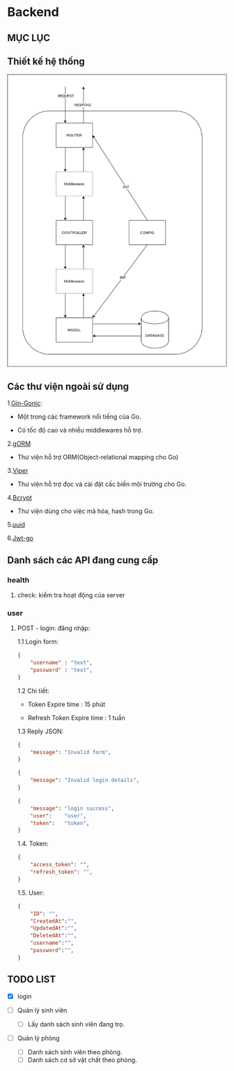 # Backend

## MỤC LỤC

## Thiết kế hệ thống

![BackEndDesign](img/DormAppBackendDesign.png)

## Các thư viện ngoài sử dụng

1.[Gin-Gonic](https://github.com/gin-gonic):

- Một trong các framework nổi tiếng của Go.

- Có tốc độ cao và nhiều middlewares hỗ trợ.

2.[gORM](https://gorm.io/)

- Thư viện hỗ trợ ORM(Object-relational mapping cho Go)

3.[Viper](https://github.com/spf13/viper)

- Thư viện hỗ trợ đọc và cài đặt cấc biến môi trường cho Go.

4.[Bcrypt](https://pkg.go.dev/golang.org/x/crypto/bcrypt?tab=doc)

- Thư viện dùng cho việc mã hóa, hash trong Go.

5.[uuid](https://github.com/twinj/uuid)

6.[Jwt-go](https://github.com/dgrijalva/jwt-go)

## Danh sách các API đang cung cấp

### health

1. check: kiểm tra hoạt động của server

### user

1. POST - login: đăng nhập:

    1.1 Login form:

    ```JSON
    {
        "username" : "text",
        "password" : "text",
    }
    ```

    1.2 Chi tiết:

    - Token Expire time : 15 phút

    - Refresh Token Expire time :  1 tuần

    1.3 Reply JSON:

    ```JSON
    {
        "message": "Invalid form",
    }
    ```

    ```JSON
    {
        "message": "Invalid login details",
    }
    ```

    ```JSON
    {
        "message": "login success",
        "user":    "user",
        "token":   "token",
    }
    ```

    1.4. Token:

    ```JSON
    {
        "access_token": "",
        "refresh_token": "",
    }
    ```

    1.5. User:

    ```JSON
    {
        "ID": "",
        "CreatedAt":"",
        "UpdatedAt":"",
        "DeletedAt":"",
        "username":"",
        "password":"",
    }
    ```

## TODO LIST

- [x] login

- [ ] Quản lý sinh viên

  - [ ] Lấy danh sách sinh viên đang trọ.

- [ ] Quản lý phòng

  - [ ] Danh sách sinh viên theo phòng.
  - [ ] Danh sách cơ sở vật chất theo phòng.
